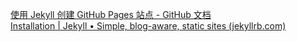 [使用 Jekyll 创建 GitHub Pages 站点 - GitHub 文档](https://docs.github.com/zh/pages/setting-up-a-github-pages-site-with-jekyll/creating-a-github-pages-site-with-jekyll) 
</br>
[Installation | Jekyll • Simple, blog-aware, static sites (jekyllrb.com)](https://jekyllrb.com/docs/installation/)